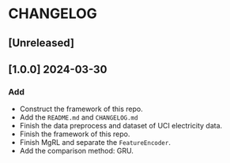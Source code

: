 # CHANGELOG

## [Unreleased]

## [1.0.0] 2024-03-30

### Add

- Construct the framework of this repo.
- Add the `README.md` and `CHANGELOG.md`
- Finish the data preprocess and dataset of UCI electricity data.
- Finish the framework of this repo.
- Finish MgRL and separate the `FeatureEncoder`. 
- Add the comparison method: GRU.
